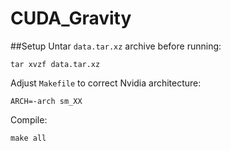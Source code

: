 # CUDA_Gravity
##Setup
Untar `data.tar.xz` archive before running:
```
tar xvzf data.tar.xz
```
Adjust `Makefile` to correct Nvidia architecture:
```
ARCH=-arch sm_XX
```
Compile:
```
make all
```
